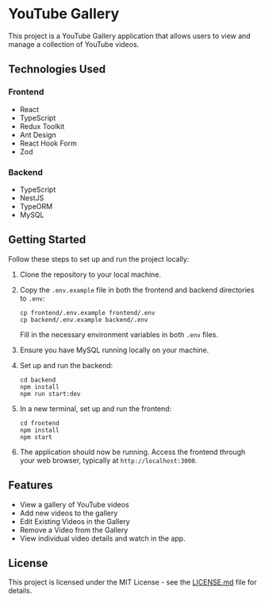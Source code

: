 # YouTube Gallery

This project is a YouTube Gallery application that allows users to view and manage a collection of YouTube videos.

## Technologies Used

### Frontend
- React
- TypeScript
- Redux Toolkit
- Ant Design
- React Hook Form
- Zod

### Backend
- TypeScript
- NestJS
- TypeORM
- MySQL

## Getting Started

Follow these steps to set up and run the project locally:

1. Clone the repository to your local machine.

2. Copy the `.env.example` file in both the frontend and backend directories to `.env`:
   ```
   cp frontend/.env.example frontend/.env
   cp backend/.env.example backend/.env
   ```
   Fill in the necessary environment variables in both `.env` files.

3. Ensure you have MySQL running locally on your machine.

4. Set up and run the backend:
   ```
   cd backend
   npm install
   npm run start:dev
   ```

5. In a new terminal, set up and run the frontend:
   ```
   cd frontend
   npm install
   npm start
   ```

6. The application should now be running. Access the frontend through your web browser, typically at `http://localhost:3000`.

## Features

- View a gallery of YouTube videos
- Add new videos to the gallery
- Edit Existing Videos in the Gallery
- Remove a Video from the Gallery
- View individual video details and watch in the app.


## License

This project is licensed under the MIT License - see the [LICENSE.md](LICENSE.md) file for details.
